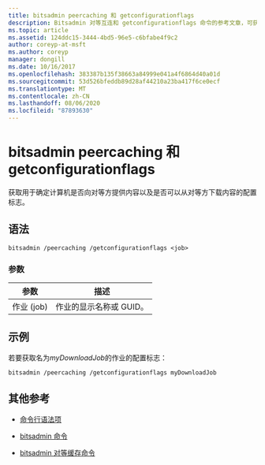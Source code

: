 ```yaml
---
title: bitsadmin peercaching 和 getconfigurationflags
description: Bitsadmin 对等互连和 getconfigurationflags 命令的参考文章，可获取确定计算机是否向对等机提供内容以及是否可以从对等机下载内容的配置标志。
ms.topic: article
ms.assetid: 124ddc15-3444-4bd5-96e5-c6bfabe4f9c2
author: coreyp-at-msft
ms.author: coreyp
manager: dongill
ms.date: 10/16/2017
ms.openlocfilehash: 383387b135f38663a84999e041a4f6864d40a01d
ms.sourcegitcommit: 53d526bfeddb89d28af44210a23ba417f6ce0ecf
ms.translationtype: MT
ms.contentlocale: zh-CN
ms.lasthandoff: 08/06/2020
ms.locfileid: "87893630"
---
```

# <a name="bitsadmin-peercaching-and-getconfigurationflags"></a>bitsadmin peercaching 和 getconfigurationflags

获取用于确定计算机是否向对等方提供内容以及是否可以从对等方下载内容的配置标志。

## <a name="syntax"></a>语法

```
bitsadmin /peercaching /getconfigurationflags <job>
```

### <a name="parameters"></a>参数

| 参数 | 描述 |
| -------------- | -------------- |
| 作业 (job) | 作业的显示名称或 GUID。 |

## <a name="examples"></a>示例

若要获取名为*myDownloadJob*的作业的配置标志：

```
bitsadmin /peercaching /getconfigurationflags myDownloadJob
```

## <a name="additional-references"></a>其他参考

- [命令行语法项](command-line-syntax-key.md)

- [bitsadmin 命令](bitsadmin.md)

- [bitsadmin 对等缓存命令](bitsadmin-peercaching.md)
